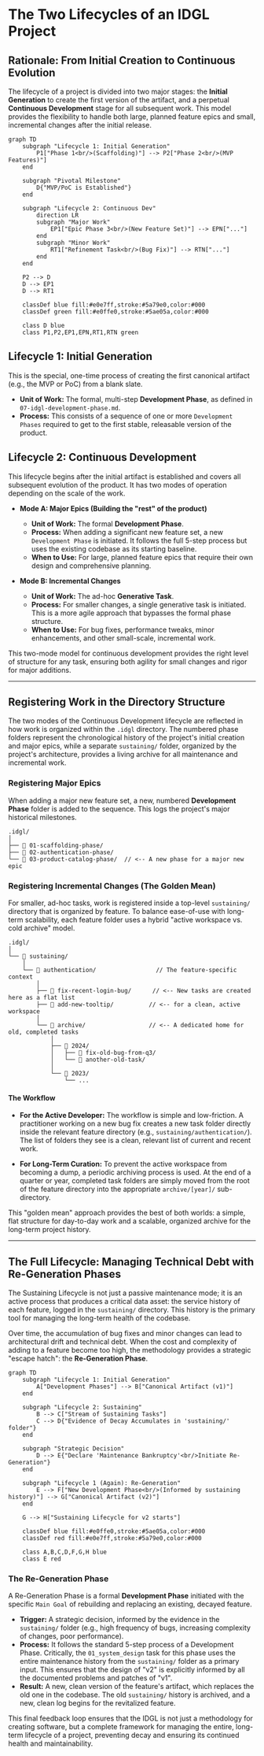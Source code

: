 # The Two Lifecycles of an IDGL Project

## Rationale: From Initial Creation to Continuous Evolution

The lifecycle of a project is divided into two major stages: the **Initial Generation** to create the first version of the artifact, and a perpetual **Continuous Development** stage for all subsequent work. This model provides the flexibility to handle both large, planned feature epics and small, incremental changes after the initial release.

```mermaid
graph TD
    subgraph "Lifecycle 1: Initial Generation"
        P1["Phase 1<br/>(Scaffolding)"] --> P2["Phase 2<br/>(MVP Features)"]
    end

    subgraph "Pivotal Milestone"
        D{"MVP/PoC is Established"}
    end

    subgraph "Lifecycle 2: Continuous Dev"
        direction LR
        subgraph "Major Work"
            EP1["Epic Phase 3<br/>(New Feature Set)"] --> EPN["..."]
        end
        subgraph "Minor Work"
            RT1["Refinement Task<br/>(Bug Fix)"] --> RTN["..."]
        end
    end
    
    P2 --> D
    D --> EP1
    D --> RT1

    classDef blue fill:#e0e7ff,stroke:#5a79e0,color:#000
    classDef green fill:#e0ffe0,stroke:#5ae05a,color:#000
    
    class D blue
    class P1,P2,EP1,EPN,RT1,RTN green
```

## Lifecycle 1: Initial Generation
This is the special, one-time process of creating the first canonical artifact (e.g., the MVP or PoC) from a blank slate.

*   **Unit of Work:** The formal, multi-step **Development Phase**, as defined in `07-idgl-development-phase.md`.
*   **Process:** This consists of a sequence of one or more `Development Phases` required to get to the first stable, releasable version of the product.

## Lifecycle 2: Continuous Development
This lifecycle begins after the initial artifact is established and covers all subsequent evolution of the product. It has two modes of operation depending on the scale of the work.

*   **Mode A: Major Epics (Building the "rest" of the product)**
    *   **Unit of Work:** The formal **Development Phase**.
    *   **Process:** When adding a significant new feature set, a new `Development Phase` is initiated. It follows the full 5-step process but uses the existing codebase as its starting baseline.
    *   **When to Use:** For large, planned feature epics that require their own design and comprehensive planning.

*   **Mode B: Incremental Changes**
    *   **Unit of Work:** The ad-hoc **Generative Task**.
    *   **Process:** For smaller changes, a single generative task is initiated. This is a more agile approach that bypasses the formal phase structure.
    *   **When to Use:** For bug fixes, performance tweaks, minor enhancements, and other small-scale, incremental work.

This two-mode model for continuous development provides the right level of structure for any task, ensuring both agility for small changes and rigor for major additions.

---

## Registering Work in the Directory Structure

The two modes of the Continuous Development lifecycle are reflected in how work is organized within the `.idgl` directory. The numbered phase folders represent the chronological history of the project's initial creation and major epics, while a separate `sustaining/` folder, organized by the project's architecture, provides a living archive for all maintenance and incremental work.

### Registering Major Epics

When adding a major new feature set, a new, numbered **Development Phase** folder is added to the sequence. This logs the project's major historical milestones.

```
.idgl/
│
├── 📁 01-scaffolding-phase/
├── 📁 02-authentication-phase/
└── 📁 03-product-catalog-phase/  // <-- A new phase for a major new epic
```

### Registering Incremental Changes (The Golden Mean)

For smaller, ad-hoc tasks, work is registered inside a top-level `sustaining/` directory that is organized by feature. To balance ease-of-use with long-term scalability, each feature folder uses a hybrid "active workspace vs. cold archive" model.

```
.idgl/
│
└── 📁 sustaining/
    │
    └── 📁 authentication/                 // The feature-specific context
        │
        ├── 📁 fix-recent-login-bug/      // <-- New tasks are created here as a flat list
        ├── 📁 add-new-tooltip/          // <-- for a clean, active workspace
        │
        └── 📁 archive/                  // <-- A dedicated home for old, completed tasks
            │
            ├── 📁 2024/
            │   ├── 📁 fix-old-bug-from-q3/
            │   └── 📁 another-old-task/
            │
            └── 📁 2023/
                └── ...

```

#### The Workflow

*   **For the Active Developer:** The workflow is simple and low-friction. A practitioner working on a new bug fix creates a new task folder directly inside the relevant feature directory (e.g., `sustaining/authentication/`). The list of folders they see is a clean, relevant list of current and recent work.

*   **For Long-Term Curation:** To prevent the active workspace from becoming a dump, a periodic archiving process is used. At the end of a quarter or year, completed task folders are simply moved from the root of the feature directory into the appropriate `archive/[year]/` sub-directory.

This "golden mean" approach provides the best of both worlds: a simple, flat structure for day-to-day work and a scalable, organized archive for the long-term project history.

---

## The Full Lifecycle: Managing Technical Debt with Re-Generation Phases

The Sustaining Lifecycle is not just a passive maintenance mode; it is an active process that produces a critical data asset: the service history of each feature, logged in the `sustaining/` directory. This history is the primary tool for managing the long-term health of the codebase.

Over time, the accumulation of bug fixes and minor changes can lead to architectural drift and technical debt. When the cost and complexity of adding to a feature become too high, the methodology provides a strategic "escape hatch": the **Re-Generation Phase**.

```mermaid
graph TD
    subgraph "Lifecycle 1: Initial Generation"
        A["Development Phases"] --> B["Canonical Artifact (v1)"]
    end

    subgraph "Lifecycle 2: Sustaining"
        B --> C["Stream of Sustaining Tasks"]
        C --> D{"Evidence of Decay Accumulates in 'sustaining/' folder"}
    end

    subgraph "Strategic Decision"
        D --> E{"Declare 'Maintenance Bankruptcy'<br/>Initiate Re-Generation"}
    end
    
    subgraph "Lifecycle 1 (Again): Re-Generation"
        E --> F["New Development Phase<br/>(Informed by sustaining history)"] --> G["Canonical Artifact (v2)"]
    end

    G --> H["Sustaining Lifecycle for v2 starts"]

    classDef blue fill:#e0ffe0,stroke:#5ae05a,color:#000
    classDef red fill:#e0e7ff,stroke:#5a79e0,color:#000
    
    class A,B,C,D,F,G,H blue
    class E red
```

### The Re-Generation Phase

A Re-Generation Phase is a formal **Development Phase** initiated with the specific `Main Goal` of rebuilding and replacing an existing, decayed feature.

*   **Trigger:** A strategic decision, informed by the evidence in the `sustaining/` folder (e.g., high frequency of bugs, increasing complexity of changes, poor performance).
*   **Process:** It follows the standard 5-step process of a Development Phase. Critically, the `01_system_design` task for this phase uses the entire maintenance history from the `sustaining/` folder as a primary input. This ensures that the design of "v2" is explicitly informed by all the documented problems and patches of "v1".
*   **Result:** A new, clean version of the feature's artifact, which replaces the old one in the codebase. The old `sustaining/` history is archived, and a new, clean log begins for the revitalized feature.

This final feedback loop ensures that the IDGL is not just a methodology for creating software, but a complete framework for managing the entire, long-term lifecycle of a project, preventing decay and ensuring its continued health and maintainability. 
